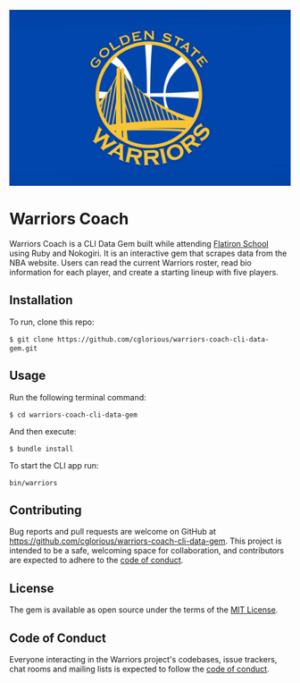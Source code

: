 ![Golden State Warriors Logo](images/gs_warriors_logo.jpeg)

# Warriors Coach

Warriors Coach is a CLI Data Gem built while attending [Flatiron School](https://flatironschool.com/) using Ruby and Nokogiri. It is an interactive gem that scrapes data from the NBA website. Users can read the current Warriors roster, read bio information for each player, and create a starting lineup with five players.

## Installation

To run, clone this repo:

    $ git clone https://github.com/cglorious/warriors-coach-cli-data-gem.git

## Usage

Run the following terminal command:

    $ cd warriors-coach-cli-data-gem

And then execute:

    $ bundle install

To start the CLI app run:

    bin/warriors

## Contributing

Bug reports and pull requests are welcome on GitHub at https://github.com/cglorious/warriors-coach-cli-data-gem. This project is intended to be a safe, welcoming space for collaboration, and contributors are expected to adhere to the [code of conduct](https://github.com/cglorious/warriors-coach-cli-data-gem/blob/master/CODE_OF_CONDUCT.md).


## License

The gem is available as open source under the terms of the [MIT License](https://opensource.org/licenses/MIT).

## Code of Conduct

Everyone interacting in the Warriors project's codebases, issue trackers, chat rooms and mailing lists is expected to follow the [code of conduct](https://github.com/cglorious/warriors-coach-cli-data-gem/blob/master/CODE_OF_CONDUCT.md).
